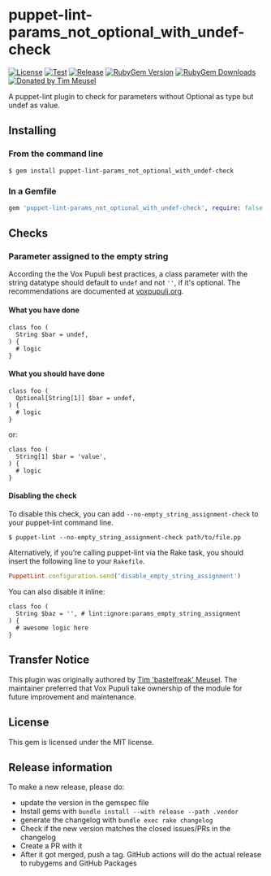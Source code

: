 # puppet-lint-params_not_optional_with_undef-check

[![License](https://img.shields.io/github/license/voxpupuli/puppet-lint-params_not_optional_with_undef-check.svg)](https://github.com/voxpupuli/puppet-lint-params_not_optional_with_undef-check/blob/master/LICENSE)
[![Test](https://github.com/voxpupuli/puppet-lint-params_not_optional_with_undef-check/actions/workflows/test.yml/badge.svg)](https://github.com/voxpupuli/puppet-lint-params_not_optional_with_undef-check/actions/workflows/test.yml)
[![Release](https://github.com/voxpupuli/puppet-lint-params_not_optional_with_undef-check/actions/workflows/release.yml/badge.svg)](https://github.com/voxpupuli/puppet-lint-params_not_optional_with_undef-check/actions/workflows/release.yml)
[![RubyGem Version](https://img.shields.io/gem/v/puppet-lint-params_not_optional_with_undef-check.svg)](https://rubygems.org/gems/puppet-lint-params_not_optional_with_undef-check)
[![RubyGem Downloads](https://img.shields.io/gem/dt/puppet-lint-params_not_optional_with_undef-check.svg)](https://rubygems.org/gems/puppet-lint-params_not_optional_with_undef-check)
[![Donated by Tim Meusel](https://img.shields.io/badge/donated%20by-Tim%20%27bastelfreak%27%20Meusel-fb7047.svg)](#transfer-notice)

A puppet-lint plugin to check for parameters without Optional as type but undef
as value.

## Installing

### From the command line

```shell
$ gem install puppet-lint-params_not_optional_with_undef-check
```

### In a Gemfile

```ruby
gem 'puppet-lint-params_not_optional_with_undef-check', require: false
```

## Checks

### Parameter assigned to the empty string

According the the Vox Pupuli best practices, a class parameter with the string
datatype should default to `undef` and not `''`, if it's optional. The
recommendations are documented at [voxpupuli.org](https://voxpupuli.org/docs/reviewing_pr/).

#### What you have done

```puppet
class foo (
  String $bar = undef,
) {
  # logic
}
```

#### What you should have done

```puppet
class foo (
  Optional[String[1]] $bar = undef,
) {
  # logic
}
```

or:

```puppet
class foo (
  String[1] $bar = 'value',
) {
  # logic
}
```

#### Disabling the check

To disable this check, you can add `--no-empty_string_assignment-check` to your puppet-lint command line.

```shell
$ puppet-lint --no-empty_string_assignment-check path/to/file.pp
```

Alternatively, if you’re calling puppet-lint via the Rake task, you should insert the following line to your `Rakefile`.

```ruby
PuppetLint.configuration.send('disable_empty_string_assignment')
```

You can also disable it inline:

```puppet
class foo (
  String $baz = '', # lint:ignore:params_empty_string_assignment
) {
  # awesome logic here
}
```

## Transfer Notice

This plugin was originally authored by [Tim 'bastelfreak' Meusel](https://github.com/bastelfreak).
The maintainer preferred that Vox Pupuli take ownership of the module for future improvement and maintenance.

## License

This gem is licensed under the MIT license.

## Release information

To make a new release, please do:
* update the version in the gemspec file
* Install gems with `bundle install --with release --path .vendor`
* generate the changelog with `bundle exec rake changelog`
* Check if the new version matches the closed issues/PRs in the changelog
* Create a PR with it
* After it got merged, push a tag. GitHub actions will do the actual release to rubygems and GitHub Packages
